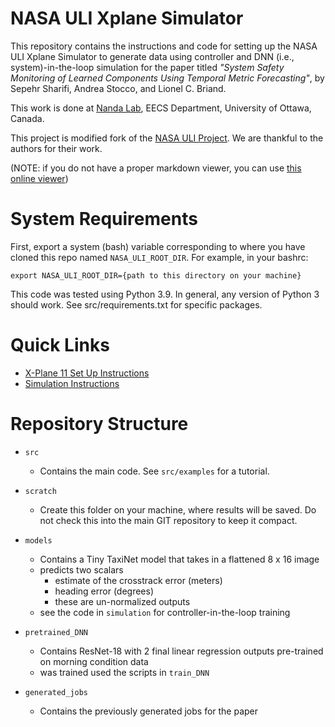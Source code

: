 # NASA ULI Xplane Simulator
This repository contains the instructions and code for setting up the NASA ULI Xplane Simulator to generate data using controller and DNN (i.e., system)-in-the-loop simulation for the paper titled *"System Safety Monitoring of Learned Components Using Temporal Metric Forecasting"*, by Sepehr Sharifi, Andrea Stocco, and Lionel C. Briand.

This work is done at [Nanda Lab](https://www.nanda-lab.ca/), EECS Department, University of Ottawa, Canada.

This project is modified fork of the [NASA ULI Project](https://github.com/StanfordASL/NASA_ULI_Xplane_Simulator). We are thankful to the authors for their work.

(NOTE: if you do not have a proper markdown viewer, you can use [this online viewer](https://dillinger.io))

# System Requirements
First, export a system (bash) variable corresponding to where you have cloned this repo named `NASA_ULI_ROOT_DIR`. For example, in your bashrc:

`export NASA_ULI_ROOT_DIR={path to this directory on your machine}`

This code was tested using Python 3.9. In general, any version of Python 3 should work.
See src/requirements.txt for specific packages.

# Quick Links
* [X-Plane 11 Set Up Instructions](src/README.md)
* [Simulation Instructions](src/simulation/README.md)

# Repository Structure
- `src`
    - Contains the main code. See `src/examples` for a tutorial.

- `scratch`
    - Create this folder on your machine, where results will be saved. Do not check this into the main GIT repository to keep it compact.

- `models`
    - Contains a Tiny TaxiNet model that takes in a flattened 8 x 16 image
    - predicts two scalars
        - estimate of the crosstrack error (meters)
        - heading error (degrees) 
        - these are un-normalized outputs
    - see the code in `simulation` for controller-in-the-loop training

- `pretrained_DNN`
    - Contains ResNet-18 with 2 final linear regression outputs pre-trained on morning condition data
    - was trained used the scripts in `train_DNN`

- `generated_jobs`
    - Contains the previously generated jobs for the paper